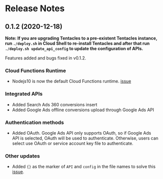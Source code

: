 Release Notes
===

0.1.2 (2020-12-18)
---

**Note: If you are upgrading Tentacles to a pre-existent Tentacles instance, run
`./deploy.sh` in Cloud Shell to re-install Tentacles and after that run
`./deploy.sh update_api_config` to update the configuration of APIs.**

Features added and bugs fixed in v0.1.2.

### Cloud Functions Runtime

* Nodejs10 is now the default Cloud Functions runtime.
[issue](https://github.com/GoogleCloudPlatform/cloud-for-marketing/issues/15)

### Integrated APIs

* Added Search Ads 360 conversions insert
* Added Google Ads offline conversions upload through Google Ads API

### Authentication methods

* Added OAuth. Google Ads API only supports OAuth, so if Google Ads API is
selected, OAuth will be used to authenticate. Otherwise, users can select use
OAuth or service account key file to authenticate. 

### Other updates

* Added `{}` as the marker of `API` and `config` in the file names to solve this
[issue](https://github.com/GoogleCloudPlatform/cloud-for-marketing/issues/14).
